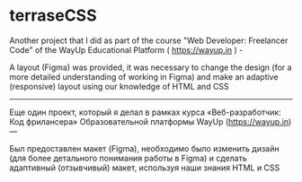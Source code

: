 # terraseCSS
Another project that I did as part of the course "Web Developer: Freelancer Code" of the WayUp Educational Platform ( https://wayup.in ) -

A layout (Figma) was provided, it was necessary to change the design (for a more detailed understanding of working in Figma) and make an adaptive (responsive) layout using our knowledge of HTML and CSS

-------------------------------------------------------------------------------------------------------------------------------------------
Еще один проект, который я делал в рамках курса «Веб-разработчик: Код фрилансера» Образовательной платформы WayUp (https://wayup.in) —

Был предоставлен макет (Figma), необходимо было изменить дизайн (для более детального понимания работы в Figma) и сделать адаптивный (отзывчивый) макет, используя наши знания HTML и CSS
